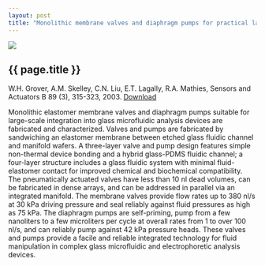 ```yaml
---
layout: post
title: "Monolithic membrane valves and diaphragm pumps for practical large-scale integration into glass microfluidic devices"
---
```


[![](http://wgrover.com/images/monolithic_membrane_valves.gif)](pdfs/monolithic_membrane_valves.pdf)

{{ page.title }}
----------------

W.H. Grover, A.M. Skelley, C.N. Liu, E.T. Lagally, R.A. Mathies, Sensors and Actuators B 89 (3), 315-323, 2003. [Download](pdfs/monolithic_membrane_valves.pdf)

Monolithic elastomer membrane valves and diaphragm pumps suitable for large-scale integration into glass microfluidic analysis devices are fabricated and characterized. Valves and pumps are fabricated by sandwiching an elastomer membrane between etched glass fluidic channel and manifold wafers. A three-layer valve and pump design features simple non-thermal device bonding and a hybrid glass-PDMS fluidic channel; a four-layer structure includes a glass fluidic system with minimal fluid-elastomer contact for improved chemical and biochemical compatibility. The pneumatically actuated valves have less than 10 nl dead volumes, can be fabricated in dense arrays, and can be addressed in parallel via an integrated manifold. The membrane valves provide flow rates up to 380 nl/s at 30 kPa driving pressure and seal reliably against fluid pressures as high as 75 kPa. The diaphragm pumps are self-priming, pump from a few nanoliters to a few microliters per cycle at overall rates from 1 to over 100 nl/s, and can reliably pump against 42 kPa pressure heads. These valves and pumps provide a facile and reliable integrated technology for fluid manipulation in complex glass microfluidic and electrophoretic analysis devices.